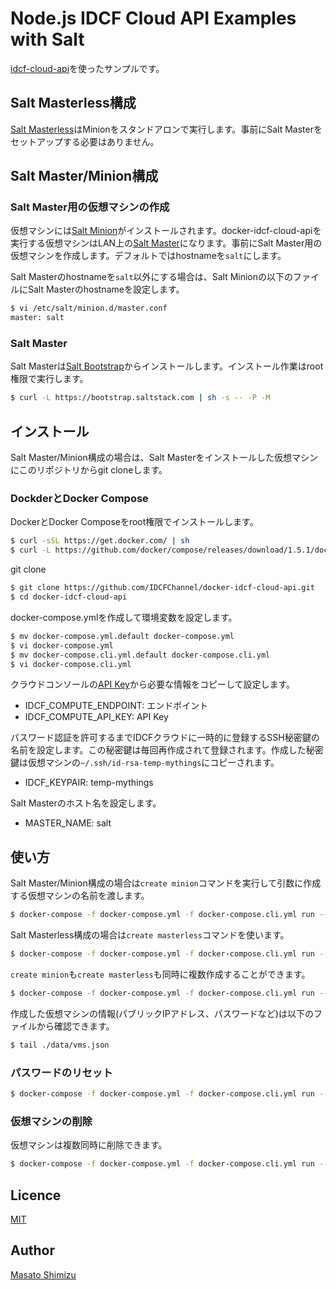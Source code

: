 # Node.js IDCF Cloud API Examples with Salt

[idcf-cloud-api](https://www.npmjs.com/package/idcf-cloud-api)を使ったサンプルです。

## Salt Masterless構成

[Salt Masterless](https://docs.saltstack.com/en/latest/topics/tutorials/quickstart.html)はMinionをスタンドアロンで実行します。事前にSalt Masterをセットアップする必要はありません。

## Salt Master/Minion構成

### Salt Master用の仮想マシンの作成

仮想マシンには[Salt Minion](https://docs.saltstack.com/en/latest/ref/configuration/minion.html)がインストールされます。docker-idcf-cloud-apiを実行する仮想マシンはLAN上の[Salt Master](https://docs.saltstack.com/en/latest/ref/configuration/master.html)になります。事前にSalt Master用の仮想マシンを作成します。デフォルトではhostnameを`salt`にします。

Salt Masterのhostnameを`salt`以外にする場合は、Salt Minionの以下のファイルにSalt Masterのhostnameを設定します。

```bash
$ vi /etc/salt/minion.d/master.conf
master: salt
```

### Salt Master

Salt Masterは[Salt Bootstrap](https://docs.saltstack.com/en/latest/topics/tutorials/salt_bootstrap.html)からインストールします。インストール作業はroot権限で実行します。

```bash
$ curl -L https://bootstrap.saltstack.com | sh -s -- -P -M
```

## インストール

Salt Master/Minion構成の場合は、Salt Masterをインストールした仮想マシンにこのリポジトリからgit cloneします。

### DockderとDocker Compose

DockerとDocker Composeをroot権限でインストールします。

```bash
$ curl -sSL https://get.docker.com/ | sh
$ curl -L https://github.com/docker/compose/releases/download/1.5.1/docker-compose-`uname -s`-`uname -m` > /usr/local/bin/docker-compose; chmod +x /usr/local/bin/docker-compose
```

git clone

```bash
$ git clone https://github.com/IDCFChannel/docker-idcf-cloud-api.git
$ cd docker-idcf-cloud-api
```

docker-compose.ymlを作成して環境変数を設定します。

```bash
$ mv docker-compose.yml.default docker-compose.yml
$ vi docker-compose.yml
$ mv docker-compose.cli.yml.default docker-compose.cli.yml
$ vi docker-compose.cli.yml
```

クラウドコンソールの[API Key](https://console.idcfcloud.com/user/apikey)から必要な情報をコピーして設定します。

* IDCF_COMPUTE_ENDPOINT: エンドポイント
* IDCF_COMPUTE_API_KEY: API Key

パスワード認証を許可するまでIDCFクラウドに一時的に登録するSSH秘密鍵の名前を設定します。この秘密鍵は毎回再作成されて登録されます。作成した秘密鍵は仮想マシンの`~/.ssh/id-rsa-temp-mythings`にコピーされます。

* IDCF_KEYPAIR: temp-mythings

Salt Masterのホスト名を設定します。

* MASTER_NAME: salt

## 使い方

Salt Master/Minion構成の場合は`create minion`コマンドを実行して引数に作成する仮想マシンの名前を渡します。

```bash
$ docker-compose -f docker-compose.yml -f docker-compose.cli.yml run --rm idcfcloud npm run cli -- create minion minion5
```

Salt Masterless構成の場合は`create masterless`コマンドを使います。

```bash
$ docker-compose -f docker-compose.yml -f docker-compose.cli.yml run --rm idcfcloud npm run cli -- create masterless minion6
```

`create minion`も`create masterless`も同時に複数作成することができます。

```bash
$ docker-compose -f docker-compose.yml -f docker-compose.cli.yml run --rm idcfcloud npm run cli -- create masterless minion7 minion8
```

作成した仮想マシンの情報(パブリックIPアドレス、パスワードなど)は以下のファイルから確認できます。

```bash
$ tail ./data/vms.json
```

### パスワードのリセット

```bash
$ docker-compose -f docker-compose.yml -f docker-compose.cli.yml run --rm idcfcloud npm run cli -- password minion5
```

### 仮想マシンの削除

仮想マシンは複数同時に削除できます。

```bash
$ docker-compose -f docker-compose.yml -f docker-compose.cli.yml run --rm idcfcloud npm run cli -- destroy minion5 minion6
```

## Licence

[MIT](https://github.com/tcnksm/tool/blob/master/LICENCE)

## Author

[Masato Shimizu](https://github.com/masato)